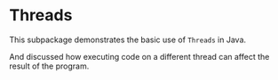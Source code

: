 # Threads

This subpackage demonstrates the basic use of `Threads` in Java.

And discussed how executing code on a different thread can affect the result of the program.